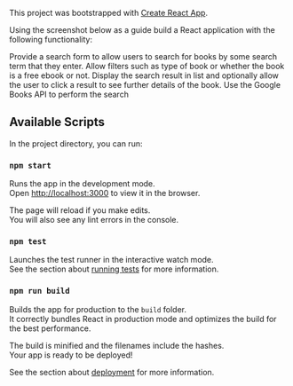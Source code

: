 This project was bootstrapped with [Create React App](https://github.com/facebook/create-react-app).

Using the screenshot below as a guide build a React application with the following functionality:

Provide a search form to allow users to search for books by some search term that they enter.
Allow filters such as type of book or whether the book is a free ebook or not.
Display the search result in list and optionally allow the user to click a result to see further details of the book.
Use the Google Books API to perform the search

## Available Scripts

In the project directory, you can run:

### `npm start`

Runs the app in the development mode.<br>
Open [http://localhost:3000](http://localhost:3000) to view it in the browser.

The page will reload if you make edits.<br>
You will also see any lint errors in the console.

### `npm test`

Launches the test runner in the interactive watch mode.<br>
See the section about [running tests](https://facebook.github.io/create-react-app/docs/running-tests) for more information.

### `npm run build`

Builds the app for production to the `build` folder.<br>
It correctly bundles React in production mode and optimizes the build for the best performance.

The build is minified and the filenames include the hashes.<br>
Your app is ready to be deployed!

See the section about [deployment](https://facebook.github.io/create-react-app/docs/deployment) for more information.

